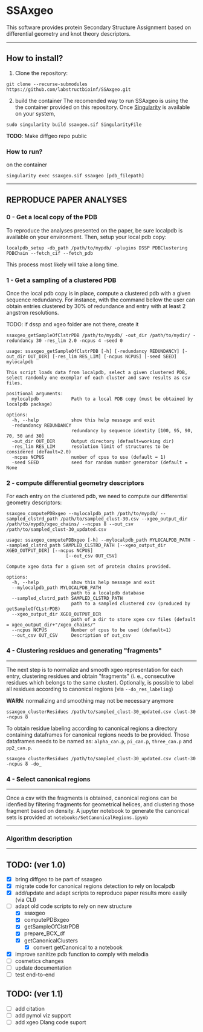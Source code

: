 # SSAxgeo

This software provides protein Secondary Structure Assignment based on differential geometry and knot theory descriptors.

---

## How to install?

1. Clone the repository:
```{bash}
git clone --recurse-submodules https://github.com/labstructbioinf/SSAxgeo.git
```

2. build the container
The recomended way to run SSAxgeo is using the the container provided on this repository. Once [Singularity](https://docs.sylabs.io/guides/3.11/user-guide/) is available on your system,

```{bash}
sudo singularity build ssaxgeo.sif SingularityFile
```

**TODO**: Make diffgeo repo public 

### How to run?

on the container

```{bash}
singularity exec ssaxgeo.sif ssaxgeo [pdb_filepath]
```

----
## REPRODUCE PAPER ANALYSES


### 0 - Get a local copy of the PDB

To reproduce the analyses presented on the paper, be sure localpdb is available on your environment.
Then, setup your local pdb copy:

```{bash}
localpdb_setup -db_path /path/to/mypdb/ -plugins DSSP PDBClustering PDBChain --fetch_cif --fetch_pdb  
```
This process most likely will take a long time.

### 1 - Get a sampling of a clustered PDB

Once the local pdb copy is in place, compute a clustered pdb with a given sequence redundancy.
For instance, with the command bellow the user can obtain entries clustered by 30% of redundance and entry with at least 2 angstron resolutions.

TODO: if dssp and xgeo folder are not there, create it
```{bash}
ssaxgeo_getSampleOfClstrPDB /path/to/mypdb/ -out_dir /path/to/mydir/ -redundancy 30 -res_lim 2.0 -ncpus 4 -seed 0 
```

```
usage: ssaxgeo_getSampleOfClstrPDB [-h] [-redundancy REDUNDANCY] [-out_dir OUT_DIR] [-res_lim RES_LIM] [-ncpus NCPUS] [-seed SEED] mylocalpdb

This script loads data from localpdb, select a given clustered PDB, select randomly one exemplar of each cluster and save results as csv files.

positional arguments:
  mylocalpdb            Path to a local PDB copy (must be obtained by localpdb package)

options:
  -h, --help            show this help message and exit
  -redundancy REDUNDANCY
                        redundancy by sequence identity [100, 95, 90, 70, 50 and 30]
  -out_dir OUT_DIR      Output directory (default=working dir)
  -res_lim RES_LIM      resolution limit of structures to be considered (default=2.0)
  -ncpus NCPUS          number of cpus to use (default = 1)
  -seed SEED            seed for random number generator (default = None
```
### 2 - compute differential geometry descriptors

For each entry on the clustered pdb, we need to compute our differential geometry descriptors:

```{bash}
ssaxgeo_computePDBxgeo --mylocalpdb_path /path/to/mypdb/ --sampled_clstrd_path /path/to/sampled_clust-30.csv --xgeo_output_dir /path/to/mypdb/xgeo_chains/ --ncpus 8 --out_csv /path/to/sampled_clust-30_updated.csv
```

```
usage: ssaxgeo_computePDBxgeo [-h] --mylocalpdb_path MYLOCALPDB_PATH --sampled_clstrd_path SAMPLED_CLSTRD_PATH [--xgeo_output_dir XGEO_OUTPUT_DIR] [--ncpus NCPUS]
                      [--out_csv OUT_CSV]

Compute xgeo data for a given set of protein chains provided.

options:
  -h, --help            show this help message and exit
  --mylocalpdb_path MYLOCALPDB_PATH
                        path to a localpdb database
  --sampled_clstrd_path SAMPLED_CLSTRD_PATH
                        path to a sampled clustered csv (produced by getSampleOfCLstrPDB)
  --xgeo_output_dir XGEO_OUTPUT_DIR
                        path of a dir to store xgeo csv files (default = xgeo_output_dir+"/xgeo_chains/"
  --ncpus NCPUS         Number of cpus to be used (default=1)
  --out_csv OUT_CSV     Description of out_csv
```
### 4 - Clustering residues and generating "fragments" 
----

The next step is to normalize and smooth xgeo representation for each entry, clustering residues and obtain "fragments" (i. e., consecutive residues which belongs to the same cluster). Optionally, is possible to label all residues according to canonical regions (via `--do_res_labeling`)

**WARN**: normalizing and smoothing may not be necessary anymore

```
ssaxgeo_clusterResidues /path/to/sampled_clust-30_updated.csv clust-30 -ncpus 8
```

To obtain residue labeling according to canonical regions a directory containing dataframes for canonical regions needs to be provided. Those dataframes needs to be named as: `alpha_can.p`, `pi_can.p`, `three_can.p` and `pp2_can.p`.

```
ssaxgeo_clusterResidues /path/to/sampled_clust-30_updated.csv clust-30 -ncpus 8 -do_
```

### 4 - Select canonical regions
----
Once a csv with the fragments is obtained, canonical regions can be idenfied by filtering fragments for geometrical helices, and clustering those fragment based on density. A jupyter notebook to generate the canonical sets is provided at `notebooks/SetCanonicalRegions.ipynb`

----

### Algorithm description

---
## TODO: (ver 1.0)

- [x] bring diffgeo to be part of ssaxgeo
- [x] migrate code for canonical regions detection to rely on localpdb
- [x] add/update and adapt scripts to reproduce paper results more easily (via CLI)
- [ ] adapt old code scripts to rely on new structure 
  - [x] ssaxgeo
  - [x] computePDBxgeo
  - [x] getSampleOfClstrPDB
  - [x] prepare_BCX_df
  - [x] getCanonicalClusters
    - [x] convert getCanonical to a notebook
- [x] improve sanitize pdb function to comply with melodia
- [ ] cosmetics changes
- [ ] update documentation
- [ ] test end-to-end

## TODO: (ver 1.1)
- [ ] add citation
- [ ] add pymol viz support
- [ ] add xgeo Dlang code suport

